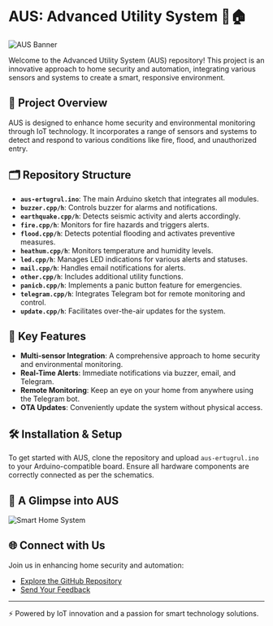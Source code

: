 
# AUS: Advanced Utility System 🚨🏠

![AUS Banner](https://source.unsplash.com/featured/?smarthome) <!-- Smart Home Image -->

Welcome to the Advanced Utility System (AUS) repository! This project is an innovative approach to home security and automation, integrating various sensors and systems to create a smart, responsive environment.

## 🌟 Project Overview
AUS is designed to enhance home security and environmental monitoring through IoT technology. It incorporates a range of sensors and systems to detect and respond to various conditions like fire, flood, and unauthorized entry.

## 🗂 Repository Structure
- **`aus-ertugrul.ino`**: The main Arduino sketch that integrates all modules.
- **`buzzer.cpp/h`**: Controls buzzer for alarms and notifications.
- **`earthquake.cpp/h`**: Detects seismic activity and alerts accordingly.
- **`fire.cpp/h`**: Monitors for fire hazards and triggers alerts.
- **`flood.cpp/h`**: Detects potential flooding and activates preventive measures.
- **`heathum.cpp/h`**: Monitors temperature and humidity levels.
- **`led.cpp/h`**: Manages LED indications for various alerts and statuses.
- **`mail.cpp/h`**: Handles email notifications for alerts.
- **`other.cpp/h`**: Includes additional utility functions.
- **`panicb.cpp/h`**: Implements a panic button feature for emergencies.
- **`telegram.cpp/h`**: Integrates Telegram bot for remote monitoring and control.
- **`update.cpp/h`**: Facilitates over-the-air updates for the system.

## 🚀 Key Features
- **Multi-sensor Integration**: A comprehensive approach to home security and environmental monitoring.
- **Real-Time Alerts**: Immediate notifications via buzzer, email, and Telegram.
- **Remote Monitoring**: Keep an eye on your home from anywhere using the Telegram bot.
- **OTA Updates**: Conveniently update the system without physical access.

## 🛠 Installation & Setup
To get started with AUS, clone the repository and upload `aus-ertugrul.ino` to your Arduino-compatible board. Ensure all hardware components are correctly connected as per the schematics.

## 📸 A Glimpse into AUS
![Smart Home System](https://source.unsplash.com/featured/?iot,home) <!-- IoT Home Image -->

## 🌐 Connect with Us
Join us in enhancing home security and automation:
- [Explore the GitHub Repository](https://github.com/eabaci42/AUS)
- [Send Your Feedback](mailto:ertugrul@atikrost.com)

---

⚡ Powered by IoT innovation and a passion for smart technology solutions.
